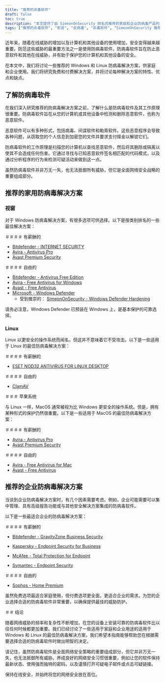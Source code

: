 ```yaml
---
title: "推荐的杀毒软件"
draft: false
toc: true
description: "本文提供了由 SimeonOnSecurity 排名的推荐的家庭和企业防病毒产品列表。该排名基于专业意见和针对恶意样本的测试，仅涵盖防病毒能力、检测、用户体验和性能。 Windows 用户可以选择付费和免费选项，而 Linux 和 MacOS 用户的选项有限，付费选项仅适用于 Linux。请注意，Linux 或 MacOS 不需要 AV，并且不建议使用 AV 套件提供的任何 VPN 或密码管理器。本文还为 VPN 提供商提供了建议。目前正在制定商业用途建议。"
tags: ["推荐的杀毒软件", "影音", "反病毒", "杀毒软件", "SimeonOnSecurity 推荐的防病毒产品", "病毒总数", "视音频功能", "检测", "用户体验", "表现", "Linux", "苹果系统", "虚拟专用网络", "密码管理器", "虚拟专用网", "家庭使用", "视窗", "有薪酬的", "Bitdefender - 互联网安全", "Avira - 防病毒专业版", "Avast 高级安全", "自由的", "Bitdefender - 防病毒免费版", "Avira - 适用于 Windows 的免费杀毒软件", "Avast - 免费杀毒软件", "微软——Windows Defender", "Windows Defender 强化", "Linux", "适用于 LINUX 桌面的 ESET NOD32 杀毒软件", "ClamAV", "苹果系统", "商业用途"]
---
```

 近年来，随着在线威胁的增加以及计算机和其他设备的使用增加，安全变得越来越重要。防范这些威胁的最重要方法之一是使用防病毒软件。防病毒软件旨在防止恶意软件和其他在线威胁，并有助于保护您的计算机和其他设备的安全。

在本文中，我们将讨论一些推荐的 Windows 和 Linux 防病毒解决方案，供家庭和企业使用。我们将研究免费和付费解决方案，并将讨论每种解决方案的特性、优点和缺点。

## 了解防病毒软件

在我们深入研究推荐的防病毒解决方案之前，了解什么是防病毒软件及其工作原理很重要。防病毒软件旨在从您的计算机或其他设备中检测和删除恶意软件，也称为恶意软件。

恶意软件可以有多种形式，包括病毒、间谍软件和勒索软件。这些恶意程序会导致各种问题，从窃取您的个人信息到加密您的文件并要求支付赎金以解锁它们。

防病毒软件的工作原理是扫描您的计算机以查找恶意软件，然后将其删除或隔离以使其不会造成任何伤害。它通过寻找与已知恶意软件签名相匹配的代码模式，以及通过分析程序的行为来检测可疑活动来做到这一点。

虽然防病毒软件并非万无一失，也无法抵御所有威胁，但它是全面网络安全战略的重要组成部分。

## 推荐的家用防病毒解决方案

### 视窗

对于 Windows 防病毒解决方案，有很多选项可供选择。以下是按类别排名的一些最佳解决方案：

＃＃＃＃ 有薪酬的

- [Bitdefender - INTERNET SECURITY](https://amzn.to/3nfig7d)
- [Avira - Antivirus Pro](https://www.avira.com/en/antivirus-pro)
- [Avast Premium Security](https://amzn.to/2MA7jR2)

＃＃＃＃ 自由的

- [Bitdefender - Antivirus Free Edition](https://www.bitdefender.com/solutions/free.html)
- [Avira - Free Antivirus for Windows](https://www.avira.com/en/free-antivirus-windows)
- [Avast - Free Antivirus](https://www.avast.com/en-us/index)
- [Microsoft - Windows Defender](https://www.microsoft.com/en-us/windows/comprehensive-security)
  - 受到推崇的： [SimeonOnSecurity - Windows Defender Hardening](https://github.com/simeononsecurity/Windows-Defender-Hardening)


请务必注意，Windows Defender 已预装在 Windows 上，是基本保护的可靠选择。

### Linux

Linux 以更安全的操作系统而闻名，但这并不意味着它不受攻击。以下是一些适用于 Linux 的最佳防病毒解决方案：

＃＃＃＃ 有薪酬的

- [ESET NOD32 ANTIVIRUS FOR LINUX DESKTOP](https://www.eset.com/int/home/antivirus-linux)

＃＃＃＃ 自由的

- [ClamAV](https://www.clamav.net/)

＃＃＃ 苹果系统

与 Linux 一样，MacOS 通常被视为比 Windows 更安全的操作系统。但是，拥有某种形式的保护仍然很重要。以下是一些适用于 MacOS 的最佳防病毒解决方案：

＃＃＃＃ 有薪酬的

- [Avira - Antivirus Pro](https://www.avira.com/en/antivirus-pro)
- [Avast Premium Security](https://amzn.to/2MA7jR2)

＃＃＃＃ 自由的

- [Avira - Free Antivirus for Mac](https://www.avira.com/en/free-antivirus-mac)
- [Avast - Free Antivirus](https://www.avast.com/en-us/index)

## 推荐的企业防病毒解决方案

当谈到企业防病毒解决方案时，有几个因素需要考虑。例如，企业可能需要可以集中管理、具有高级报告功能或与其他安全解决方案集成的防病毒软件。

以下是一些最适合企业的防病毒解决方案：

＃＃＃＃ 有薪酬的

- [Bitdefender - GravityZone Business Security](https://www.bitdefender.com/business/)

- [Kaspersky - Endpoint Security for Business](https://www.kaspersky.com/small-to-medium-business-security/endpoint-security)

- [McAfee - Total Protection for Endpoint](https://www.mcafee.com/enterprise/en-us/products/total-protection-for-endpoint.html)

- [Symantec - Endpoint Security](https://www.symantec.com/products/endpoint-security)

＃＃＃＃ 自由的

- [Sophos - Home Premium](https://home.sophos.com/)

虽然免费选项最适合家庭使用，但付费选项更全面，更适合企业的需求。为您的企业选择合适的防病毒软件非常重要，以确保提供最佳的威胁防护。

＃＃ 结论

随着网络威胁的频率和复杂性不断增加，在您的设备上安装可靠的防病毒软件比以往任何时候都更加重要。我们已经讨论了一些适用于家庭和企业用途的适用于 Windows 和 Linux 的最佳防病毒解决方案，我们希望本指南能够帮助您在根据需要选择合适的防病毒软件时做出明智的决定。

请记住，虽然防病毒软件是全面网络安全策略的重要组成部分，但它并非万无一失，也无法抵御所有威胁。养成良好的网络安全习惯很重要，例如让您的软件保持最新状态、使用强而独特的密码，以及谨慎打开可疑电子邮件或点击可疑链接。

保持在线安全，并始终将您的网络安全放在首位。

